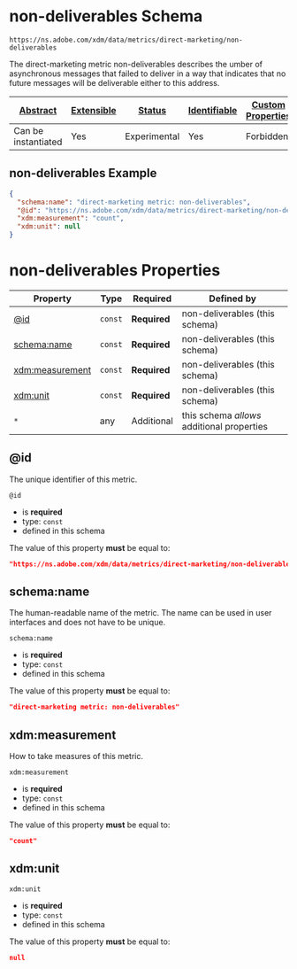 
# non-deliverables Schema

```
https://ns.adobe.com/xdm/data/metrics/direct-marketing/non-deliverables
```

The direct-marketing metric non-deliverables describes the umber of asynchronous messages that failed to deliver in a way that indicates that no future messages will be deliverable either to this address.

| [Abstract](../../abstract.md) | [Extensible](../../extensions.md) | [Status](../../status.md) | [Identifiable](../../id.md) | [Custom Properties](../../extensions.md) | [Additional Properties](../../extensions.md) | Defined In |
|-------------------------------|-----------------------------------|---------------------------|-----------------------------|------------------------------------------|----------------------------------------------|------------|
| Can be instantiated | Yes | Experimental | Yes | Forbidden | Permitted | [data/non-deliverables.schema.json](data/non-deliverables.schema.json) |

## non-deliverables Example
```json
{
  "schema:name": "direct-marketing metric: non-deliverables",
  "@id": "https://ns.adobe.com/xdm/data/metrics/direct-marketing/non-deliverables",
  "xdm:measurement": "count",
  "xdm:unit": null
}
```

# non-deliverables Properties

| Property | Type | Required | Defined by |
|----------|------|----------|------------|
| [@id](#@id) | `const` | **Required** | non-deliverables (this schema) |
| [schema:name](#schemaname) | `const` | **Required** | non-deliverables (this schema) |
| [xdm:measurement](#xdmmeasurement) | `const` | **Required** | non-deliverables (this schema) |
| [xdm:unit](#xdmunit) | `const` | **Required** | non-deliverables (this schema) |
| `*` | any | Additional | this schema *allows* additional properties |

## @id

The unique identifier of this metric.

`@id`
* is **required**
* type: `const`
* defined in this schema

The value of this property **must** be equal to:

```json
"https://ns.adobe.com/xdm/data/metrics/direct-marketing/non-deliverables"
```





## schema:name

The human-readable name of the metric. The name can be used in user interfaces and does not have to be unique.

`schema:name`
* is **required**
* type: `const`
* defined in this schema

The value of this property **must** be equal to:

```json
"direct-marketing metric: non-deliverables"
```





## xdm:measurement

How to take measures of this metric.

`xdm:measurement`
* is **required**
* type: `const`
* defined in this schema

The value of this property **must** be equal to:

```json
"count"
```





## xdm:unit


`xdm:unit`
* is **required**
* type: `const`
* defined in this schema

The value of this property **must** be equal to:

```json
null
```




